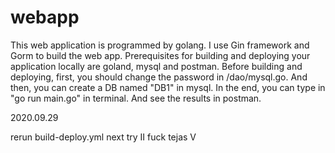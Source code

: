 # webapp

This web application is programmed by golang. I use Gin framework and Gorm to build the web app.
Prerequisites for building and deploying your application locally are goland, mysql and postman.
Before building and deploying, first, you should change the password in /dao/mysql.go. And then, you can create a DB named "DB1" in mysql.
In the end, you can type in "go run main.go" in terminal. And see the results in postman.

2020.09.29

rerun build-deploy.yml
next try II
fuck tejas V
